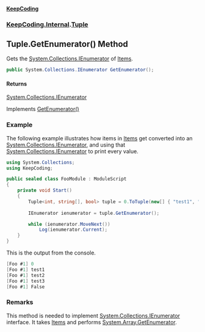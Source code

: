 #### [KeepCoding](index.md 'index')
### [KeepCoding.Internal](KeepCoding.Internal.md 'KeepCoding.Internal').[Tuple](Tuple.md 'KeepCoding.Internal.Tuple')
## Tuple.GetEnumerator() Method
Gets the [System.Collections.IEnumerator](https://docs.microsoft.com/en-us/dotnet/api/System.Collections.IEnumerator 'System.Collections.IEnumerator') of [Items](Tuple.Items.md 'KeepCoding.Internal.Tuple.Items').  
```csharp
public System.Collections.IEnumerator GetEnumerator();
```
#### Returns
[System.Collections.IEnumerator](https://docs.microsoft.com/en-us/dotnet/api/System.Collections.IEnumerator 'System.Collections.IEnumerator')  

Implements [GetEnumerator()](https://docs.microsoft.com/en-us/dotnet/api/System.Collections.IEnumerable.GetEnumerator 'System.Collections.IEnumerable.GetEnumerator')  
### Example
The following example illustrates how items in [Items](Tuple.Items.md 'KeepCoding.Internal.Tuple.Items') get converted into an [System.Collections.IEnumerator](https://docs.microsoft.com/en-us/dotnet/api/System.Collections.IEnumerator 'System.Collections.IEnumerator'), and using that [System.Collections.IEnumerator](https://docs.microsoft.com/en-us/dotnet/api/System.Collections.IEnumerator 'System.Collections.IEnumerator') to print every value.  
```csharp
using System.Collections;
using KeepCoding;

public sealed class FooModule : ModuleScript
{
    private void Start()
    {
        Tuple<int, string[], bool> tuple = 0.ToTuple(new[] { "test1", "test2", "test3" }, false);
            
        IEnumerator ienumerator = tuple.GetEnumerator();

        while (ienumerator.MoveNext())
            Log(ienumerator.Current);
    }
}
```
  
This is the output from the console.  
```csharp
[Foo #1] 0
[Foo #1] test1
[Foo #1] test2
[Foo #1] test3
[Foo #1] False
```
### Remarks
This method is needed to implement [System.Collections.IEnumerator](https://docs.microsoft.com/en-us/dotnet/api/System.Collections.IEnumerator 'System.Collections.IEnumerator') interface. It takes [Items](Tuple.Items.md 'KeepCoding.Internal.Tuple.Items') and performs [System.Array.GetEnumerator](https://docs.microsoft.com/en-us/dotnet/api/System.Array.GetEnumerator 'System.Array.GetEnumerator').  
